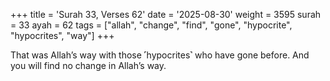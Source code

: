 +++
title = 'Surah 33, Verses 62'
date = '2025-08-30'
weight = 3595
surah = 33
ayah = 62
tags = ["allah", "change", "find", "gone", "hypocrite", "hypocrites", "way"]
+++

That was Allah’s way with those ˹hypocrites˺ who have gone before. And you will find no change in Allah’s way.